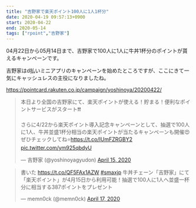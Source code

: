 ```yaml
---
title: "吉野家で楽天ポイント100人に1人1杯分"
date: 2020-04-19 09:57:13+0900
start: 2020-04-22
end: 2020-05-14
tags: ["rpoint","吉野家"]
---
```

04月22日から05月14日まで、吉野家で100人に1人に牛丼1杯分のポイントが貰えるキャンペーンです。

吉野家はd払いミニアプリのキャンペーンを始めたところですが、ここにきて一気にキャッシュレスの主役になりましたね。

https://pointcard.rakuten.co.jp/campaign/yoshinoya/20200422/

<blockquote class="twitter-tweet"><p lang="ja" dir="ltr">本日より全国の吉野家にて、楽天ポイントが使える！貯まる！便利なポイントサービスがスタート❗❗<br><br>さらに4/22から楽天ポイント導入記念キャンペーンとして、抽選で100人に1人、牛丼並盛1杯分相当の楽天ポイントが当たるキャンペーンも開催😍<br>ぜひチェックしてね⭐️<a href="https://t.co/IUmFZRGBY2">https://t.co/IUmFZRGBY2</a> <a href="https://t.co/ym925qbdyU">pic.twitter.com/ym925qbdyU</a></p>&mdash; 吉野家 (@yoshinoyagyudon) <a href="https://twitter.com/yoshinoyagyudon/status/1250227371845746688?ref_src=twsrc%5Etfw">April 15, 2020</a></blockquote> <script async src="https://platform.twitter.com/widgets.js" charset="utf-8"></script>

<blockquote class="twitter-tweet"><p lang="ja" dir="ltr">書いた <a href="https://t.co/QF5FAx1AZW">https://t.co/QF5FAx1AZW</a> <a href="https://twitter.com/hashtag/smaxjp?src=hash&amp;ref_src=twsrc%5Etfw">#smaxjp</a> 牛丼チェーン「吉野家」にて「楽天ポイント」が4月15日から利用可能！抽選で100人に1人へ並盛一杯分に相当する387ポイントをプレゼント</p>&mdash; memn0ck (@memn0ck) <a href="https://twitter.com/memn0ck/status/1251273750949085186?ref_src=twsrc%5Etfw">April 17, 2020</a></blockquote> <script async src="https://platform.twitter.com/widgets.js" charset="utf-8"></script>
